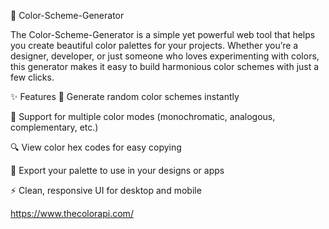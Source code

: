 🎨 Color-Scheme-Generator

The Color-Scheme-Generator is a simple yet powerful web tool that helps you create beautiful color palettes for your projects. Whether you’re a designer, developer, or just someone who loves experimenting with colors, this generator makes it easy to build harmonious color schemes with just a few clicks.

✨ Features
🎯 Generate random color schemes instantly

🎨 Support for multiple color modes (monochromatic, analogous, complementary, etc.)

🔍 View color hex codes for easy copying

💾 Export your palette to use in your designs or apps

⚡ Clean, responsive UI for desktop and mobile

https://www.thecolorapi.com/
